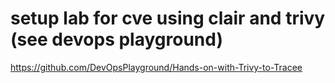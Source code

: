 # setup lab for cve using clair and trivy (see devops playground)
https://github.com/DevOpsPlayground/Hands-on-with-Trivy-to-Tracee